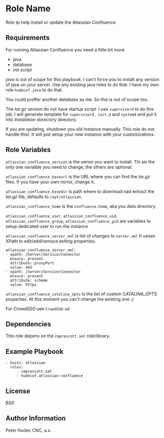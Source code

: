 Role Name
=========

Role tp help install or update the Atlassian Confluence.

Requirements
------------

For running Atlassian Confluence you need a little bit more

- java
- database
- init script

*java* is out of scope for this playbook. I can't force you to install 
any version of java on your server. Use any existing java roles to do that.
I have my own role `hudecof.java` to do that.

You could preffer another  *database* as me. So this is out of scope too.  

The *tar.gz* version do not have startup script. I use `supervisord` to do this job.
I will generate template for `supervisord` , `init.d` and `systemd` and put it into *instalation dorectory* directory.

If you are updating, shutdown you old instance manually. This role do not handle this!.
It will just setup your new instance with your customizations.

Role Variables
--------------

`atlassian_confluence_version` is the verion you want to install. Thi sis the only one varialble you need to change, the others are optional.

`atlassian_confluence_baseurl` is the URL where you can find the *tar.gz* files. If you have your own mirror, change it.

`atlassian_confluence_basedir` is path where to download nad extract the *tar.gz* file, defaults to `/opt/atlassian`.

`atlassian_confluence_home` is the `confluence.home`, aka you data directory.

`atlassian_confluence_user`, `atlassian_confluence_uid`, `atlassian_confluence_group`, `atlassian_confluence_gid` are variables to setup dedicated user to run the instance 

`atlassian_confluence_server_xml` is list of changes to `server.xml` It ueses XPath to edit/add/remoce exiting properties.

    atlassian_confluence_server_xml:
    - xpath: /Server/Service/Connector
      ensure: present
      attribute: proxyPort
      value: 443
    - xpath: /Server/Service/Connector
      ensure: present
      attribute: scheme
      value: https

`atlassian_confluence_catalina_opts` is the list of custom *CATALINA_OPTS* properties. At this moment you can't change the existing one ;(

For *CrowdSSO* see `CrowdSSO.md`

Dependencies
------------

This role depens on the `cmprescott.xml` role/library.

Example Playbook
----------------

    - hosts: atlassian
      roles:
         - cmprescott.xml
         - hudecof.atlassian-confluence

License
-------

BSD

Author Information
------------------

Peter Hudec
CNC, a.s.
